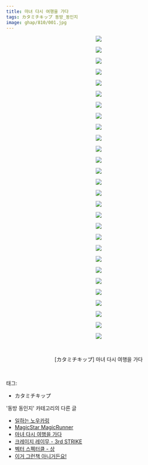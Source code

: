 ```yaml
---
title: 마녀 다시 여행을 가다
tags: カタミチキップ 동방_동인지
image: ghap/810/001.jpg
---
```

<div class="article">
<p style="text-align: center; clear: none; float: none;"><img src="{{ site.nasurl }}/ghap/810/001.jpg"/></p>
<p style="text-align: center; clear: none; float: none;"><img src="{{ site.nasurl }}/ghap/810/002.jpg"/></p>
<p style="text-align: center; clear: none; float: none;"><img src="{{ site.nasurl }}/ghap/810/003.jpg"/></p>
<p style="text-align: center; clear: none; float: none;"><img src="{{ site.nasurl }}/ghap/810/004.jpg"/></p>
<p style="text-align: center; clear: none; float: none;"><img src="{{ site.nasurl }}/ghap/810/005.jpg"/></p>
<p style="text-align: center; clear: none; float: none;"><img src="{{ site.nasurl }}/ghap/810/006.jpg"/></p>
<p style="text-align: center; clear: none; float: none;"><img src="{{ site.nasurl }}/ghap/810/007.jpg"/></p>
<p style="text-align: center; clear: none; float: none;"><img src="{{ site.nasurl }}/ghap/810/008.jpg"/></p>
<p style="text-align: center; clear: none; float: none;"><img src="{{ site.nasurl }}/ghap/810/009.jpg"/></p>
<p style="text-align: center; clear: none; float: none;"><img src="{{ site.nasurl }}/ghap/810/010.jpg"/></p>
<p style="text-align: center; clear: none; float: none;"><img src="{{ site.nasurl }}/ghap/810/011.jpg"/></p>
<p style="text-align: center; clear: none; float: none;"><img src="{{ site.nasurl }}/ghap/810/012.jpg"/></p>
<p style="text-align: center; clear: none; float: none;"><img src="{{ site.nasurl }}/ghap/810/013.jpg"/></p>
<p style="text-align: center; clear: none; float: none;"><img src="{{ site.nasurl }}/ghap/810/014.jpg"/></p>
<p style="text-align: center; clear: none; float: none;"><img src="{{ site.nasurl }}/ghap/810/015.jpg"/></p>
<p style="text-align: center; clear: none; float: none;"><img src="{{ site.nasurl }}/ghap/810/016.jpg"/></p>
<p style="text-align: center; clear: none; float: none;"><img src="{{ site.nasurl }}/ghap/810/017.jpg"/></p>
<p style="text-align: center; clear: none; float: none;"><img src="{{ site.nasurl }}/ghap/810/018.jpg"/></p>
<p style="text-align: center; clear: none; float: none;"><img src="{{ site.nasurl }}/ghap/810/019.jpg"/></p>
<p style="text-align: center; clear: none; float: none;"><img src="{{ site.nasurl }}/ghap/810/020.jpg"/></p>
<p style="text-align: center; clear: none; float: none;"><img src="{{ site.nasurl }}/ghap/810/021.jpg"/></p>
<p style="text-align: center; clear: none; float: none;"><img src="{{ site.nasurl }}/ghap/810/022.jpg"/></p>
<p style="text-align: center; clear: none; float: none;"><img src="{{ site.nasurl }}/ghap/810/023.jpg"/></p>
<p style="text-align: center; clear: none; float: none;"><img src="{{ site.nasurl }}/ghap/810/024.jpg"/></p>
<p style="text-align: center; clear: none; float: none;"><img src="{{ site.nasurl }}/ghap/810/025.jpg"/></p>
<p style="text-align: center; clear: none; float: none;"><img src="{{ site.nasurl }}/ghap/810/026.jpg"/></p>
<p style="text-align: center; clear: none; float: none;"><img src="{{ site.nasurl }}/ghap/810/027.jpg"/></p>
<p style="text-align: center; clear: none; float: none;"><img src="{{ site.nasurl }}/ghap/810/028.jpg"/></p>
<p style="text-align: center; clear: none; float: none;"><br/></p>
<p style="text-align: center; clear: none; float: none;">[カタミチキップ] 마녀 다시 여행을 가다</p>
<p><br/></p>
</div><div class="tagTrail">
<p>태그: </p>
<ul>
<li>カタミチキップ</li>
</ul>
</div><div class="another">
<p>'동방 동인지' 카테고리의 다른 글</p>
<ul>
<li><a href="/2016-07-10-ghap_813">일하는 노우카링</a></li>
<li><a href="/2016-07-10-ghap_811">MagicStar MagicRunner</a></li>
<li><a href="/2016-07-10-ghap_810">마녀 다시 여행을 가다</a></li>
<li><a href="/2016-07-10-ghap_809">크레이지 레이무 - 3rd STRIKE</a></li>
<li><a href="/2016-07-10-ghap_808">벡터 스펙터클 - 상</a></li>
<li><a href="/2016-07-10-ghap_807">이거 그런책 아니거든요!</a></li>
</ul>
</div><div class="cb_module cb_fluid">
<div class="cb_wrt cb_profile">
</div><!-- commentList close -->
</div>